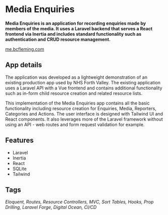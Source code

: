 # Media Enquiries

**Media Enquiries is an application for recording enquiries made by members of the media. It uses a Laravel backend that serves a React frontend via Inertia and includes standard functionality such as authentication and CRUD resource management.**

[me.bcfleming.com](http://me.bcfleming.com)

## App details

The application was developed as a lightweight demonstration of an existing production app used by NHS Forth Valley. The existing application uses a Laravel API with a Vue frontend and contains additional functionality such as in-form child resource creation and related resource lists.

This implementation of the Media Enquiries app contains all the basic functionality including resource creation for Enquiries, Media, Reporters, Categories and Actions. The user interface is designed with Tailwind UI and React components. It also leverages more of the Laravel framework without using an API - web routes and form request validation for example.

## Features

- Laravel
- Inertia
- React
- SQLite
- Tailwind

## Tags

*Eloquent, Routes, Resource Controllers, MVC, Sort Tables, Hooks, Prop Drilling, Laravel Forge, Digital Ocean, CI/CD*
